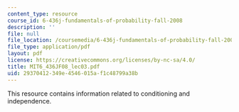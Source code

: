 ```yaml
---
content_type: resource
course_id: 6-436j-fundamentals-of-probability-fall-2008
description: ''
file: null
file_location: /coursemedia/6-436j-fundamentals-of-probability-fall-2008/29370412349e4546015af1c48799a38b_MIT6_436JF08_lec03.pdf
file_type: application/pdf
layout: pdf
license: https://creativecommons.org/licenses/by-nc-sa/4.0/
title: MIT6_436JF08_lec03.pdf
uid: 29370412-349e-4546-015a-f1c48799a38b
---
```

This resource contains information related to conditioning and independence.
